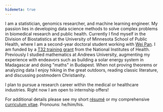 ```yaml
---
hidemeta: true
---
```


I am a statistician, genomics researcher, and machine learning engineer. My passion lies in developing data science methods to solve complex problems in biomedical research and public health. Currently I find myself in the Division of Biostatistics at the University of Minnesota School of Public Health, where I am a second-year doctoral student working with [Wei Pan](http://www.biostat.umn.edu/~weip/). I am funded by a [T32 training grant](https://sites.google.com/umn.edu/t32-training-grant) from the National Institutes of Health. Previously I studied mathematics at Andrews University, augmenting my experience with endeavors such as building a solar energy system in Madagascar and doing "maths" in Budapest. When not proving theorems or analyzing data I enjoy hiking in the great outdoors, reading classic literature, and discussing postmodern Christianity.

I plan to pursue a research career within the medical or healthcare industries. Right now I am open to internship offers!

For additional details please see my short [résumé](/mykmal-resume.pdf) or my comprehensive [curriculum vitae](/mykmal-cv.pdf). Pronouns: he/him/his.
